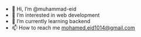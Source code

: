 - 👋 Hi, I’m @muhammad-eid
- 👀 I’m interested in web development 
- 🌱 I’m currently learning backend
- 📫 How to reach me mohamed.eid1014@gmail.com

<!---
muhammad-eid/muhammad-eid is a ✨ special ✨ repository because its `README.md` (this file) appears on your GitHub profile.
You can click the Preview link to take a look at your changes.
--->
